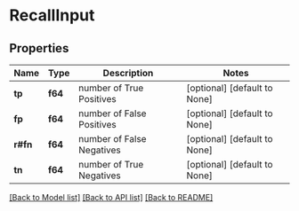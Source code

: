 # RecallInput

## Properties
Name | Type | Description | Notes
------------ | ------------- | ------------- | -------------
**tp** | **f64** | number of True Positives | [optional] [default to None]
**fp** | **f64** | number of False Positives | [optional] [default to None]
**r#fn** | **f64** | number of False Negatives | [optional] [default to None]
**tn** | **f64** | number of True Negatives | [optional] [default to None]

[[Back to Model list]](../README.md#documentation-for-models) [[Back to API list]](../README.md#documentation-for-api-endpoints) [[Back to README]](../README.md)


